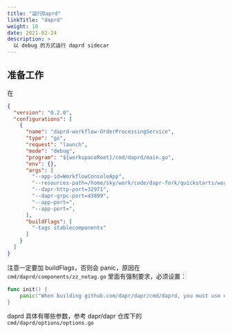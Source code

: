 ```yaml
---
title: "运行Daprd"
linkTitle: "daprd"
weight: 10
date: 2021-02-24
description: >
  以 debug 的方式运行 daprd sidecar
---
```


## 准备工作

在

```json
{
  "version": "0.2.0",
  "configurations": [
    {
      "name": "daprd-workflow-OrderProcessingService",
      "type": "go",
      "request": "launch",
      "mode": "debug",
      "program": "${workspaceRoot}/cmd/daprd/main.go",
      "env": {},
      "args": [
        "--app-id=WorkflowConsoleApp", 
        "--resources-path=/home/sky/work/code/dapr-fork/quickstarts/workflows/components",
        "--dapr-http-port=32971",
        "--dapr-grpc-port=43899",
        "--app-port=",
        "--app-port=",
      ],
      "buildFlags": [
        "-tags stablecomponents"
      ]
    }
  ]
}
```

注意一定要加 buildFlags，否则会 panic，原因在 `cmd/daprd/components/zz_notag.go` 里面有强制要求，必须设置：

```go
func init() {
	panic("When building github.com/dapr/dapr/cmd/daprd, you must use either '-tags stablecomponents' or `-tags allcomponents'")
}
```


daprd 具体有哪些参数，参考 dapr/dapr 仓库下的 `cmd/daprd/options/options.go`